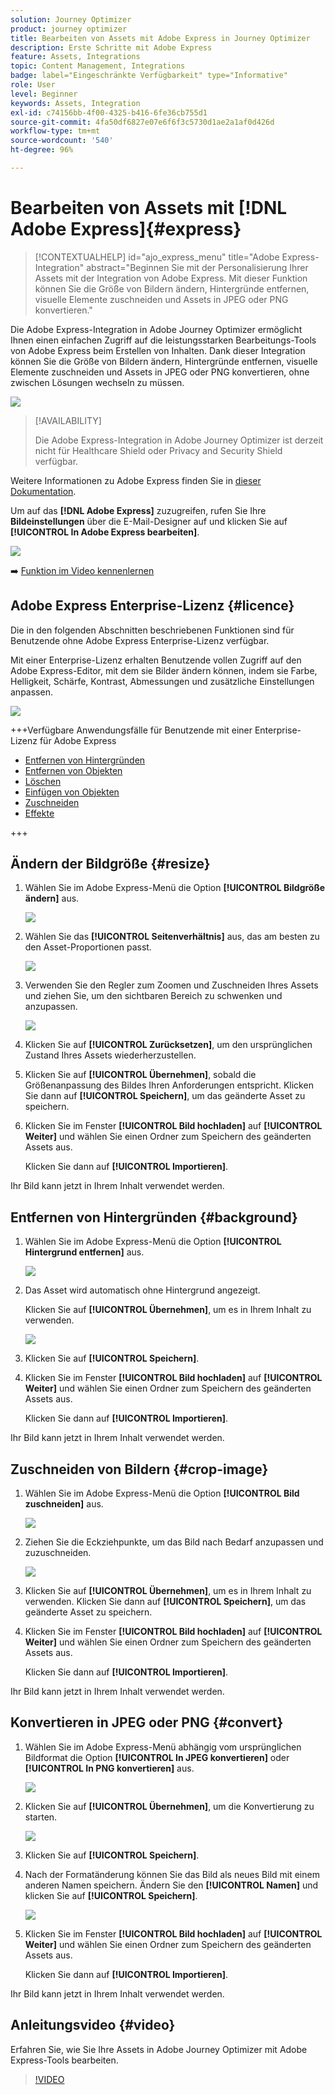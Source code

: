 ```yaml
---
solution: Journey Optimizer
product: journey optimizer
title: Bearbeiten von Assets mit Adobe Express in Journey Optimizer
description: Erste Schritte mit Adobe Express
feature: Assets, Integrations
topic: Content Management, Integrations
badge: label="Eingeschränkte Verfügbarkeit" type="Informative"
role: User
level: Beginner
keywords: Assets, Integration
exl-id: c74156bb-4f00-4325-b416-6fe36cb755d1
source-git-commit: 4fa50df6827e07e6f6f3c5730d1ae2a1af0d426d
workflow-type: tm+mt
source-wordcount: '540'
ht-degree: 96%

---
```


# Bearbeiten von Assets mit [!DNL Adobe Express]{#express}

>[!CONTEXTUALHELP]
>id="ajo_express_menu"
>title="Adobe Express-Integration"
>abstract="Beginnen Sie mit der Personalisierung Ihrer Assets mit der Integration von Adobe Express. Mit dieser Funktion können Sie die Größe von Bildern ändern, Hintergründe entfernen, visuelle Elemente zuschneiden und Assets in JPEG oder PNG konvertieren."

Die Adobe Express-Integration in Adobe Journey Optimizer ermöglicht Ihnen einen einfachen Zugriff auf die leistungsstarken Bearbeitungs-Tools von Adobe Express beim Erstellen von Inhalten. Dank dieser Integration können Sie die Größe von Bildern ändern, Hintergründe entfernen, visuelle Elemente zuschneiden und Assets in JPEG oder PNG konvertieren, ohne zwischen Lösungen wechseln zu müssen.

<img src="../rn/assets/do-not-localize/express_resize.gif">


>[!AVAILABILITY]
>
>Die Adobe Express-Integration in Adobe Journey Optimizer ist derzeit nicht für Healthcare Shield oder Privacy and Security Shield verfügbar.

Weitere Informationen zu Adobe Express finden Sie in [dieser Dokumentation](https://helpx.adobe.com/de/express/user-guide.html).

Um auf das **[!DNL Adobe Express]** zuzugreifen, rufen Sie Ihre **Bildeinstellungen** über die E-Mail-Designer auf und klicken Sie auf **[!UICONTROL In Adobe Express bearbeiten]**.

![](assets/express_1.png)

➡️ [Funktion im Video kennenlernen](#video)

## Adobe Express Enterprise-Lizenz {#licence}

Die in den folgenden Abschnitten beschriebenen Funktionen sind für Benutzende ohne Adobe Express Enterprise-Lizenz verfügbar.

Mit einer Enterprise-Lizenz erhalten Benutzende vollen Zugriff auf den Adobe Express-Editor, mit dem sie Bilder ändern können, indem sie Farbe, Helligkeit, Schärfe, Kontrast, Abmessungen und zusätzliche Einstellungen anpassen.

![](assets/express-licence.png)

+++Verfügbare Anwendungsfälle für Benutzende mit einer Enterprise-Lizenz für Adobe Express

* [Entfernen von Hintergründen](https://helpx.adobe.com/de/express/create-and-edit-images/edit-images/remove-background.html)
* [Entfernen von Objekten](https://helpx.adobe.com/de/express/create-and-edit-images/create-and-modify-with-generative-ai/remove-objects-generative-fill.html)
* [Löschen](https://helpx.adobe.com/de/express/create-and-edit-images/edit-images/eraser.html)
* [Einfügen von Objekten](https://helpx.adobe.com/de/express/adobe-express-on-mobile/create-and-edit-designs/generative-fill-mobile.html)
* [Zuschneiden](https://helpx.adobe.com/de/express/create-and-edit-images/edit-images/crop-and-shape-images.html)
* [Effekte](https://helpx.adobe.com/de/express/add-effects-to-your-designs/add-images-and-visuals/apply-image-filters.html)

+++

## Ändern der Bildgröße {#resize}

1. Wählen Sie im Adobe Express-Menü die Option **[!UICONTROL Bildgröße ändern]** aus.

   ![](assets/express-resize-1.png)

1. Wählen Sie das **[!UICONTROL Seitenverhältnis]** aus, das am besten zu den Asset-Proportionen passt.

   ![](assets/express-resize-2.png)

1. Verwenden Sie den Regler zum Zoomen und Zuschneiden Ihres Assets und ziehen Sie, um den sichtbaren Bereich zu schwenken und anzupassen.

   ![](assets/express-resize-3.png)

1. Klicken Sie auf **[!UICONTROL Zurücksetzen]**, um den ursprünglichen Zustand Ihres Assets wiederherzustellen.

1. Klicken Sie auf **[!UICONTROL Übernehmen]**, sobald die Größenanpassung des Bildes Ihren Anforderungen entspricht. Klicken Sie dann auf **[!UICONTROL Speichern]**, um das geänderte Asset zu speichern.

1. Klicken Sie im Fenster **[!UICONTROL Bild hochladen]** auf **[!UICONTROL Weiter]** und wählen Sie einen Ordner zum Speichern des geänderten Assets aus.

   Klicken Sie dann auf **[!UICONTROL Importieren]**.

Ihr Bild kann jetzt in Ihrem Inhalt verwendet werden.

## Entfernen von Hintergründen {#background}

1. Wählen Sie im Adobe Express-Menü die Option **[!UICONTROL Hintergrund entfernen]** aus.

   ![](assets/express-background-1.png)

1. Das Asset wird automatisch ohne Hintergrund angezeigt.

   Klicken Sie auf **[!UICONTROL Übernehmen]**, um es in Ihrem Inhalt zu verwenden.

   ![](assets/express-background-2.png)

1. Klicken Sie auf **[!UICONTROL Speichern]**.

1. Klicken Sie im Fenster **[!UICONTROL Bild hochladen]** auf **[!UICONTROL Weiter]** und wählen Sie einen Ordner zum Speichern des geänderten Assets aus.

   Klicken Sie dann auf **[!UICONTROL Importieren]**.

Ihr Bild kann jetzt in Ihrem Inhalt verwendet werden.

## Zuschneiden von Bildern {#crop-image}

1. Wählen Sie im Adobe Express-Menü die Option **[!UICONTROL Bild zuschneiden]** aus.

   ![](assets/express-crop-1.png)

1. Ziehen Sie die Eckziehpunkte, um das Bild nach Bedarf anzupassen und zuzuschneiden.

   ![](assets/express-crop-2.png)

1. Klicken Sie auf **[!UICONTROL Übernehmen]**, um es in Ihrem Inhalt zu verwenden. Klicken Sie dann auf **[!UICONTROL Speichern]**, um das geänderte Asset zu speichern.

1. Klicken Sie im Fenster **[!UICONTROL Bild hochladen]** auf **[!UICONTROL Weiter]** und wählen Sie einen Ordner zum Speichern des geänderten Assets aus.

   Klicken Sie dann auf **[!UICONTROL Importieren]**.

Ihr Bild kann jetzt in Ihrem Inhalt verwendet werden.

## Konvertieren in JPEG oder PNG {#convert}

1. Wählen Sie im Adobe Express-Menü abhängig vom ursprünglichen Bildformat die Option **[!UICONTROL In JPEG konvertieren]** oder **[!UICONTROL In PNG konvertieren]** aus.

   ![](assets/express-convert-1.png)

1. Klicken Sie auf **[!UICONTROL Übernehmen]**, um die Konvertierung zu starten.

   ![](assets/express-convert-2.png)

1. Klicken Sie auf **[!UICONTROL Speichern]**.

1. Nach der Formatänderung können Sie das Bild als neues Bild mit einem anderen Namen speichern. Ändern Sie den **[!UICONTROL Namen]** und klicken Sie auf **[!UICONTROL Speichern]**.

   ![](assets/express-convert-3.png)

1. Klicken Sie im Fenster **[!UICONTROL Bild hochladen]** auf **[!UICONTROL Weiter]** und wählen Sie einen Ordner zum Speichern des geänderten Assets aus.

   Klicken Sie dann auf **[!UICONTROL Importieren]**.

Ihr Bild kann jetzt in Ihrem Inhalt verwendet werden.


## Anleitungsvideo {#video}

Erfahren Sie, wie Sie Ihre Assets in Adobe Journey Optimizer mit Adobe Express-Tools bearbeiten.

>[!VIDEO](https://video.tv.adobe.com/v/3455532/?quality=12&captions=ger)



